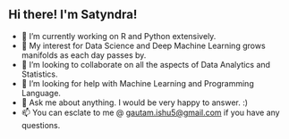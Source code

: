 ## Hi there! I'm Satyndra!

- 🔭 I’m currently working on R and Python extensively. 
- 🌱 My interest for Data Science and Deep Machine Learning grows manifolds as each day passes by.
- 👯 I’m looking to collaborate on all the aspects of Data Analytics and Statistics.
- 🤔 I’m looking for help with Machine Learning and Programming Language.
- 💬 Ask me about anything. I would be very happy to answer. :)
- 📫 You can esclate to me @ gautam.ishu5@gmail.com if you have any questions.

